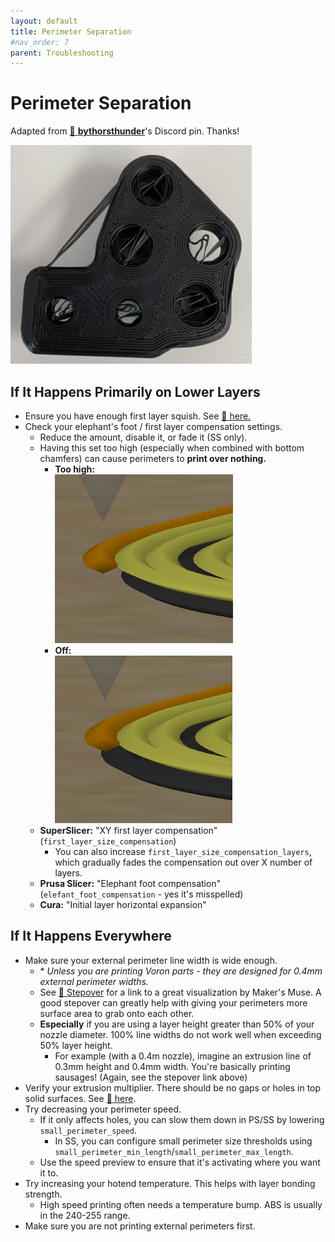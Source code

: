 ```yaml
---
layout: default
title: Perimeter Separation
#nav_order: 7
parent: Troubleshooting
---
```

# Perimeter Separation

Adapted from [:page_facing_up: **bythorsthunder**](https://discordapp.com/users/830305218679144509)'s Discord pin. Thanks!

![](./images/perimeter_separation/perimeter_separation.jpg)


## If It Happens Primarily on Lower Layers

- Ensure you have enough first layer squish. See [:page_facing_up: here.](http://localhost:4000/Print-Tuning-Guide/articles/first_layer_squish.html) 
- Check your elephant's foot / first layer compensation settings. 
    - Reduce the amount, disable it, or fade it (SS only).
    - Having this set too high (especially when combined with bottom chamfers) can cause perimeters to **print over nothing.**
        - **Too high:**\
        ![](./images/perimeter_separation/comp_on.png)
        - **Off:**\
        ![](./images/perimeter_separation/comp_off.png)
    - **SuperSlicer:** "XY first layer compensation" (`first_layer_size_compensation`)
        - You can also increase `first_layer_size_compensation_layers`, which gradually fades the compensation out over X number of layers.
    - **Prusa Slicer:** "Elephant foot compensation" (`elefant_foot_compensation` - yes it's misspelled)
    - **Cura:** "Initial layer horizontal expansion"

## If It Happens Everywhere
- Make sure your external perimeter line width is wide enough. 
    - \* *Unless you are printing Voron parts - they are designed for 0.4mm external perimeter widths.*
    - See [:page_facing_up: Stepover](http://localhost:4000/Print-Tuning-Guide/articles/stepover.html) for a link to a great visualization by Maker's Muse. A good stepover can greatly help with giving your perimeters more surface area to grab onto each other.
    - **Especially** if you are using a layer height greater than 50% of your nozzle diameter. 100% line widths do not work well when exceeding 50% layer height.
        - For example (with a 0.4m nozzle), imagine an extrusion line of 0.3mm height and 0.4mm width. You're basically printing sausages! (Again, see the stepover link above)
- Verify your extrusion multiplier. There should be no gaps or holes in top solid surfaces. See [:page_facing_up: here](http://localhost:4000/Print-Tuning-Guide/articles/extrusion_multiplier.html).
- Try decreasing your perimeter speed.  
    - If it only affects holes, you can slow them down in PS/SS by lowering `small_perimeter_speed`.
        - In SS, you can configure small perimeter size thresholds using `small_perimeter_min_length`/`small_perimeter_max_length`. 
    - Use the speed preview to ensure that it's activating where you want it to.
- Try increasing your hotend temperature. This helps with layer bonding strength.
    - High speed printing often needs a temperature bump. ABS is usually in the 240-255 range.
- Make sure you are not printing external perimeters first.
